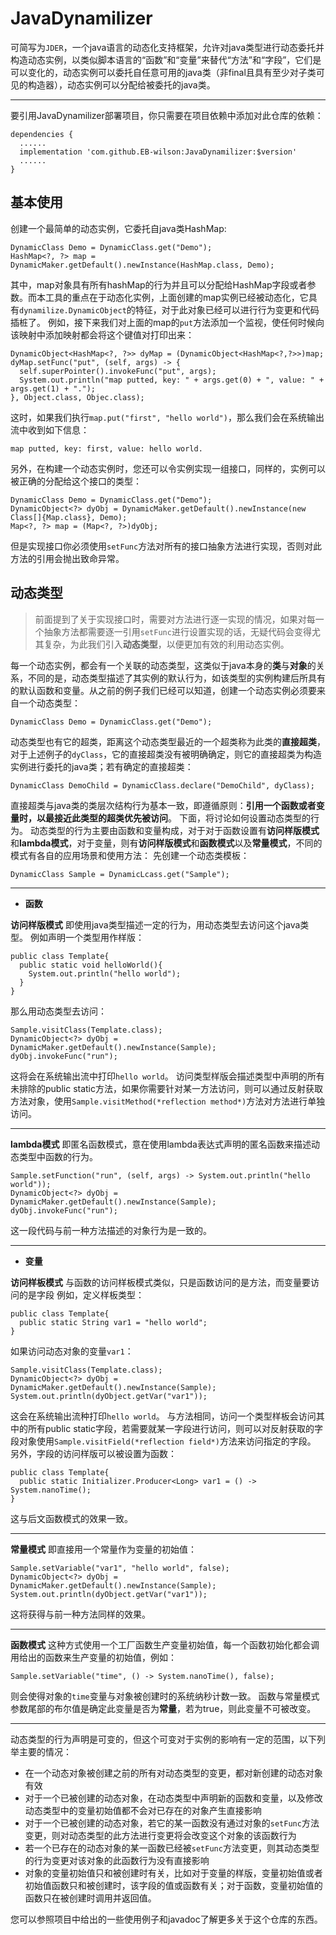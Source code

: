 # JavaDynamilizer
可简写为`JDER`，一个java语言的动态化支持框架，允许对java类型进行动态委托并构造动态实例，以类似脚本语言的“函数”和“变量”来替代“方法”和“字段”，它们是可以变化的，动态实例可以委托自任意可用的java类（非final且具有至少对子类可见的构造器），动态实例可以分配给被委托的java类。
****
要引用JavaDynamilizer部署项目，你只需要在项目依赖中添加对此仓库的依赖：

    dependencies {
      ......
	  implementation 'com.github.EB-wilson:JavaDynamilizer:$version'
      ......
	}

## 基本使用
创建一个最简单的动态实例，它委托自java类HashMap:

    DynamicClass Demo = DynamicClass.get("Demo");
    HashMap<?, ?> map = DynamicMaker.getDefault().newInstance(HashMap.class, Demo);

其中，map对象具有所有hashMap的行为并且可以分配给HashMap字段或者参数。而本工具的重点在于动态化实例，上面创建的map实例已经被动态化，它具有`dynamilize.DynamicObject`的特征，对于此对象已经可以进行行为变更和代码插桩了。
例如，接下来我们对上面的map的`put`方法添加一个监视，使任何时候向该映射中添加映射都会将这个键值对打印出来：

    DynamicObject<HashMap<?, ?>> dyMap = (DynamicObject<HashMap<?,?>>)map;
    dyMap.setFunc("put", (self, args) -> {
      self.superPointer().invokeFunc("put", args);
      System.out.println("map putted, key: " + args.get(0) + ", value: " + args.get(1) + ".");
    }, Object.class, Objec.class);

这时，如果我们执行`map.put("first", "hello world")`，那么我们会在系统输出流中收到如下信息：

    map putted, key: first, value: hello world.

另外，在构建一个动态实例时，您还可以令实例实现一组接口，同样的，实例可以被正确的分配给这个接口的类型：

    DynamicClass Demo = DynamicClass.get("Demo");
    DynamicObject<?> dyObj = DynamicMaker.getDefault().newInstance(new Class[]{Map.class}, Demo);
    Map<?, ?> map = (Map<?, ?>)dyObj;

但是实现接口你必须使用`setFunc`方法对所有的接口抽象方法进行实现，否则对此方法的引用会抛出致命异常。

## 动态类型

> 前面提到了关于实现接口时，需要对方法进行逐一实现的情况，如果对每一个抽象方法都需要逐一引用`setFunc`进行设置实现的话，无疑代码会变得尤其复杂，为此我们引入**动态类型**，以便更加有效的利用动态实例。

每一个动态实例，都会有一个关联的动态类型，这类似于java本身的**类**与**对象**的关系，不同的是，动态类型描述了其实例的默认行为，如该类型的实例构建后所具有的默认函数和变量。从之前的例子我们已经可以知道，创建一个动态实例必须要来自一个动态类型：

    DynamicClass Demo = DynamicClass.get("Demo");

动态类型也有它的超类，距离这个动态类型最近的一个超类称为此类的**直接超类**，对于上述例子的`dyClass`，它的直接超类没有被明确确定，则它的直接超类为构造实例进行委托的java类；若有确定的直接超类：

    DynamicClass DemoChild = DynamicClass.declare("DemoChild", dyClass);

直接超类与java类的类层次结构行为基本一致，即遵循原则：**引用一个函数或者变量时，以最接近此类型的超类优先被访问**。
下面，将讨论如何设置动态类型的行为。
动态类型的行为主要由函数和变量构成，对于对于函数设置有**访问样版模式**和**lambda模式**，对于变量，则有**访问样版模式**和**函数模式**以及**常量模式**，不同的模式有各自的应用场景和使用方法：
先创建一个动态类模板：

    DynamicClass Sample = DynamicLcass.get("Sample");
****
- **函数**

**访问样版模式**
即使用java类型描述一定的行为，用动态类型去访问这个java类型。
例如声明一个类型用作样版：

    public class Template{
      public static void helloWorld(){
        System.out.println("hello world");
      }
    }

那么用动态类型去访问：

    Sample.visitClass(Template.class);
    DynamicObject<?> dyObj = DynamicMaker.getDefault().newInstance(Sample);
    dyObj.invokeFunc("run");

这将会在系统输出流中打印`hello world`。
访问类型样版会描述类型中声明的所有未排除的public static方法，如果你需要针对某一方法访问，则可以通过反射获取方法对象，使用`Sample.visitMethod(*reflection method*)`方法对方法进行单独访问。
****
**lambda模式**
即匿名函数模式，意在使用lambda表达式声明的匿名函数来描述动态类型中函数的行为。

    Sample.setFunction("run", (self, args) -> System.out.println("hello world"));
    DynamicObject<?> dyObj = DynamicMaker.getDefault().newInstance(Sample);
    dyObj.invokeFunc("run");

这一段代码与前一种方法描述的对象行为是一致的。
****
- **变量**

**访问样板模式**
与函数的访问样板模式类似，只是函数访问的是方法，而变量要访问的是字段
例如，定义样板类型：

    public class Template{
      public static String var1 = "hello world";
    }

如果访问动态对象的变量`var1`：

    Sample.visitClass(Template.class);
    DynamicObject<?> dyObj = DynamicMaker.getDefault().newInstance(Sample);
    System.out.println(dyObject.getVar("var1"));

这会在系统输出流种打印`hello world`。
与方法相同，访问一个类型样板会访问其中的所有public static字段，若需要就某一字段进行访问，则可以对反射获取的字段对象使用`Sample.visitField(*reflection field*)`方法来访问指定的字段。
另外，字段的访问样版可以被设置为函数：

    public class Template{
      public static Initializer.Producer<Long> var1 = () -> System.nanoTime();
    }

这与后文函数模式的效果一致。
****
**常量模式**
即直接用一个常量作为变量的初始值：

    Sample.setVariable("var1", "hello world", false);
    DynamicObject<?> dyObj = DynamicMaker.getDefault().newInstance(Sample);
    System.out.println(dyObject.getVar("var1"));

这将获得与前一种方法同样的效果。
****
**函数模式**
这种方式使用一个工厂函数生产变量初始值，每一个函数初始化都会调用给出的函数来生产变量的初始值，例如：

    Sample.setVariable("time", () -> System.nanoTime(), false);

则会使得对象的`time`变量与对象被创建时的系统纳秒计数一致。
函数与常量模式参数尾部的布尔值是确定此变量是否为**常量**，若为true，则此变量不可被改变。
****
动态类型的行为声明是可变的，但这个可变对于实例的影响有一定的范围，以下列举主要的情况：
- 在一个动态对象被创建之前的所有对动态类型的变更，都对新创建的动态对象有效
- 对于一个已被创建的动态对象，在动态类型中声明新的函数和变量，以及修改动态类型中的变量初始值都不会对已存在的对象产生直接影响
- 对于一个已被创建的动态对象，若它的某一函数没有通过对象的`setFunc`方法变更，则对动态类型的此方法进行变更将会改变这个对象的该函数行为
- 若一个已存在的动态对象的某一函数已经被`setFunc`方法变更，则其动态类型的行为变更对该对象的此函数行为没有直接影响
- 对象的变量初始值只和被创建时有关，比如对于变量的样版，变量初始值或者初始值函数只和被创建时，该字段的值或函数有关；对于函数，变量初始值的函数只在被创建时调用并返回值。

您可以参照项目中给出的一些使用例子和javadoc了解更多关于这个仓库的东西。
